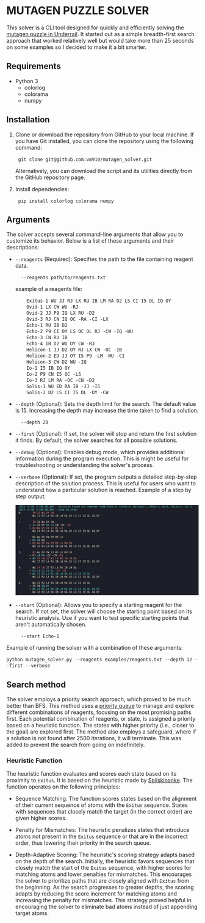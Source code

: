 # MUTAGEN PUZZLE SOLVER

This solver is a CLI tool designed for quickly and efficiently solving the [mutagen puzzle in Underrail](https://www.stygiansoftware.com/wiki/index.php?title=Mutagen_Puzzle). It started out as a simple breadth-first search approach that worked relatively well but would take more than 25 seconds on some examples so I decided to make it a bit smarter.

## Requirements

- Python 3
    - colorlog
    - colorama
    - numpy

## Installation

1. Clone or download the repository from GitHub to your local machine. If you have Git installed, you can clone the repository using the following command:
        
        git clone git@github.com:vm910/mutagen_solver.git

    Alternatively, you can download the script and its utilities directly from the GitHub repository page.
2. Install dependencies:

        pip install colorlog colorama numpy

## Arguments

The solver accepts several command-line arguments that allow you to customize its behavior. Below is a list of these arguments and their descriptions:

- `--reagents` (Required): Specifies the path to the file containing reagent data.

        --reagents path/to/reagents.txt

    example of a reagents file:
    ```
        Exitus-1 WU JJ RJ LX RU IB LM RA D2 LS CI I5 DL IQ OY
        Ovid-1 LX CW WU -RJ
        Ovid-2 JJ P9 IQ LX RU -D2
        Ovid-3 RJ CN IQ OC -RA -CI -LX
        Echo-1 RU IB D2
        Echo-2 P9 CI OY LS OC DL RJ -CW -IQ -WU
        Echo-3 CN RU IB
        Echo-4 IB D2 WU OY CW -RJ
        Helicon-1 JJ D2 OY RJ LX CW -OC -IB
        Helicon-2 ED JJ OY I5 P9 -LM -WU -CI
        Helicon-3 CW D2 WU -IQ
        Io-1 I5 IB IQ OY
        Io-2 P9 CN I5 OC -LS
        Io-3 RJ LM RA -OC -CN -D2
        Solis-1 WU ED RA IB -JJ -I5
        Solis-2 D2 LS CI I5 DL -OY -CW
    ```
- `--depth` (Optional): Sets the depth limit for the search. The default value is 15. Increasing the depth may increase the time taken to find a solution.

        --depth 20

- `--first` (Optional): If set, the solver will stop and return the first solution it finds. By default, the solver searches for all possible solutions.

- `--debug` (Optional): Enables debug mode, which provides additional information during the program execution. This is might be useful for troubleshooting or understanding the solver's process.

- `--verbose` (Optional): If set, the program outputs a detailed step-by-step description of the solution process. This is useful for users who want to understand how a particular solution is reached. Example of a step by step output:

    ![Mutagen Puzzle Example](imgs/2023-12-30_17-36.png "Mutagen Puzzle")

- `--start` (Optional): Allows you to specify a starting reagent for the search. If not set, the solver will choose the starting point based on its heuristic analysis. Use if you want to test specific starting points that aren't automatically chosen.

        --start Echo-1

Example of running the solver with a combination of these arguments:

    python mutagen_solver.py --reagents examples/reagents.txt --depth 12 --first --verbose

## Search method

The solver employs a priority search approach, which proved to be much better than BFS. This method uses a [priority queue](https://docs.python.org/3/library/heapq.html) to manage and explore different combinations of reagents, focusing on the most promising paths first. Each potential combination of reagents, or state, is assigned a priority based on a heuristic function. The states with higher priority (i.e., closer to the goal) are explored first. The method also employs a safeguard, where if a solution is not found after 2500 iterations, it will terminate. This was added to prevent the search from going on indefinitely.

### Heuristic Function

The heuristic function evaluates and scores each state based on its proximity to `Exitus`. It is based on the heuristic made by [Spilskinanke](https://github.com/Spilskinanke/Mutagen-Solver/blob/main/src/mutagen.adb). The function operates on the following principles:

- Sequence Matching: The function scores states based on the alignment of their current sequence of atoms with the `Exitus` sequence. States with sequences that closely match the target (in the correct order) are given higher scores.

- Penalty for Mismatches: The heuristic penalizes states that introduce atoms not present in the `Exitus` sequence or that are in the incorrect order, thus lowering their priority in the search queue.

- Depth-Adaptive Scoring: The heuristic's scoring strategy adapts based on the depth of the search. Initially, the heuristic favors sequences that closely match the start of the `Exitus` sequence, with higher scores for matching atoms and lower penalties for mismatches. This encourages the solver to prioritize paths that are closely aligned with `Exitus` from the beginning. As the search progresses to greater depths, the scoring adapts by reducing the score increment for matching atoms and increasing the penalty for mismatches. This strategy proved helpful in encouraging the solver to eliminate bad atoms instead of just appending target atoms.

